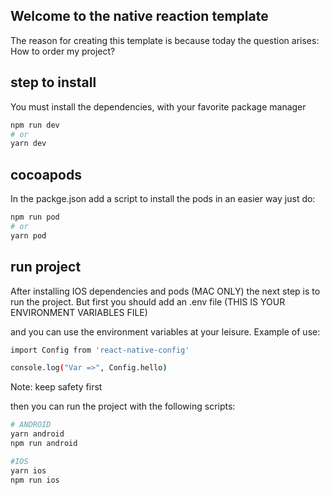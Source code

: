 ## Welcome to the native reaction template

The reason for creating this template is because today the question arises: How to order my project?

## step to install

You must install the dependencies, with your favorite package manager

```bash
npm run dev
# or
yarn dev
```

## cocoapods

In the packge.json add a script to install the pods in an easier way just do:

```bash
npm run pod
# or
yarn pod
```

## run project

After installing IOS dependencies and pods (MAC ONLY)
the next step is to run the project. But first you should add an .env file (THIS IS YOUR ENVIRONMENT VARIABLES FILE)

and you can use the environment variables at your leisure. Example of use:

```bash
import Config from 'react-native-config'

console.log("Var =>", Config.hello)
```

Note: keep safety first

then you can run the project with the following scripts:

```bash
# ANDROID
yarn android
npm run android

#IOS
yarn ios
npm run ios
```
